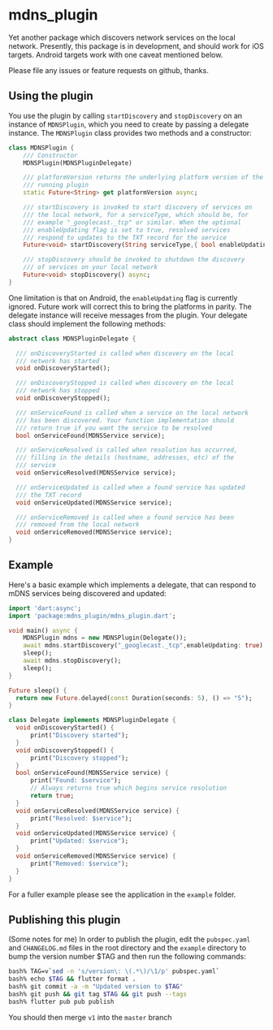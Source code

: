 # mdns_plugin

Yet another package which discovers network services on the local
network. Presently, this package is in development, and should
work for iOS targets. Android targets work with one caveat mentioned
below.

Please file any issues or feature requests on github, thanks.

## Using the plugin

You use the plugin by calling `startDiscovery` and `stopDiscovery` on an instance of `MDNSPlugin`, which
you need to create by passing a delegate instance. The `MDNSPlugin` class provides two methods and a constructor:

```dart
class MDNSPlugin {
    /// Constructor
    MDNSPlugin(MDNSPluginDelegate)

    /// platformVersion returns the underlying platform version of the
    /// running plugin
    static Future<String> get platformVersion async;

    /// startDiscovery is invoked to start discovery of services on
    /// the local network, for a serviceType, which should be, for
    /// example "_googlecast._tcp" or similar. When the optional
    /// enableUpdating flag is set to true, resolved services
    /// respond to updates to the TXT record for the service
    Future<void> startDiscovery(String serviceType,{ bool enableUpdating = false }) async;

    /// stopDiscovery should be invoked to shutdown the discovery
    /// of services on your local network
    Future<void> stopDiscovery() async;
}
```

One limitation is that on Android, the `enableUpdating` flag is currently ignored. Future work will correct this to bring the platforms in parity. The delegate instance will receive messages from the plugin. Your delegate
class should implement the following methods:

```dart
abstract class MDNSPluginDelegate {

  /// onDiscoveryStarted is called when discovery on the local 
  /// network has started
  void onDiscoveryStarted();

  /// onDiscoveryStopped is called when discovery on the local
  /// network has stopped
  void onDiscoveryStopped();

  /// onServiceFound is called when a service on the local network 
  /// has been discovered. Your function implementation should 
  /// return true if you want the service to be resolved
  bool onServiceFound(MDNSService service);

  /// onServiceResolved is called when resolution has occurred,
  /// filling in the details (hostname, addresses, etc) of the
  /// service
  void onServiceResolved(MDNSService service);

  /// onServiceUpdated is called when a found service has updated 
  /// the TXT record
  void onServiceUpdated(MDNSService service);

  /// onServiceRemoved is called when a found service has been
  /// removed from the local network
  void onServiceRemoved(MDNSService service);
}
```

## Example

Here's a basic example which implements a delegate, that can respond to
mDNS services being discovered and updated:

```dart
import 'dart:async';
import 'package:mdns_plugin/mdns_plugin.dart';

void main() async {
    MDNSPlugin mdns = new MDNSPlugin(Delegate());
    await mdns.startDiscovery("_googlecast._tcp",enableUpdating: true);
    sleep();
    await mdns.stopDiscovery();
    sleep();
}

Future sleep() {
  return new Future.delayed(const Duration(seconds: 5), () => "5");
}

class Delegate implements MDNSPluginDelegate {
  void onDiscoveryStarted() {
      print("Discovery started");
  }
  void onDiscoveryStopped() {
      print("Discovery stopped");
  }
  bool onServiceFound(MDNSService service) {
      print("Found: $service");
      // Always returns true which begins service resolution
      return true;
  }
  void onServiceResolved(MDNSService service) {
      print("Resolved: $service");
  }
  void onServiceUpdated(MDNSService service) {
      print("Updated: $service");
  }
  void onServiceRemoved(MDNSService service) {
      print("Removed: $service");
  }
}
```

For a fuller example please see the application in the `example` folder.

## Publishing this plugin

(Some notes for me) In order to publish the plugin, edit 
the `pubspec.yaml` and `CHANGELOG.md` files in the root directory and 
the `example` directory to bump the version number $TAG 
and then run the following commands:

```bash
bash% TAG=v`sed -n 's/version\: \(.*\)/\1/p' pubspec.yaml`
bash% echo $TAG && flutter format .
bash% git commit -a -m "Updated version to $TAG"
bash% git push && git tag $TAG && git push --tags
bash% flutter pub pub publish
```

You should then merge `v1` into the `master` branch

